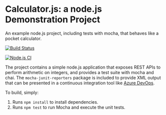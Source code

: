 Calculator.js: a node.js Demonstration Project
==============================================
An example node.js project, including tests with mocha, that behaves like
a pocket calculator.

[![Build Status](https://dev.azure.com/maheshgummaraju/calculator/_apis/build/status/maheshglm.calculator?branchName=master)](https://dev.azure.com/maheshgummaraju/calculator/_build/latest?definitionId=8&branchName=master)

[![Node.js CI](https://github.com/maheshglm/calculator/actions/workflows/node.js.yml/badge.svg)](https://github.com/maheshglm/calculator/actions/workflows/node.js.yml)

The project contains a simple node.js application that exposes REST APIs
to perform arithmetic on integers, and provides a test suite with mocha
and chai.  The `mocha-junit-reporters` package is included to provide XML
output that can be presented in a continuous integration tool like
[Azure DevOps](https://azure.com/devops).

To build, simply:

1. Runs `npm install` to install dependencies.
2. Runs `npm test` to run Mocha and execute the unit tests.

